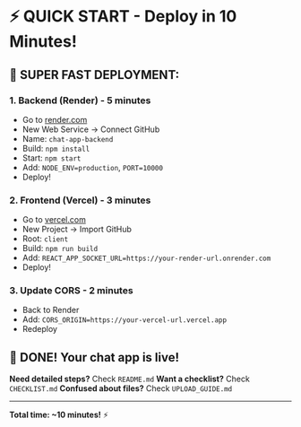 # ⚡ QUICK START - Deploy in 10 Minutes!

## 🚀 SUPER FAST DEPLOYMENT:

### 1. Backend (Render) - 5 minutes
- Go to [render.com](https://render.com)
- New Web Service → Connect GitHub
- Name: `chat-app-backend`
- Build: `npm install`
- Start: `npm start`
- Add: `NODE_ENV=production`, `PORT=10000`
- Deploy!

### 2. Frontend (Vercel) - 3 minutes
- Go to [vercel.com](https://vercel.com)
- New Project → Import GitHub
- Root: `client`
- Build: `npm run build`
- Add: `REACT_APP_SOCKET_URL=https://your-render-url.onrender.com`
- Deploy!

### 3. Update CORS - 2 minutes
- Back to Render
- Add: `CORS_ORIGIN=https://your-vercel-url.vercel.app`
- Redeploy

## 🎯 DONE! Your chat app is live!

**Need detailed steps?** Check `README.md`
**Want a checklist?** Check `CHECKLIST.md`
**Confused about files?** Check `UPLOAD_GUIDE.md`

---

**Total time: ~10 minutes!** ⚡
